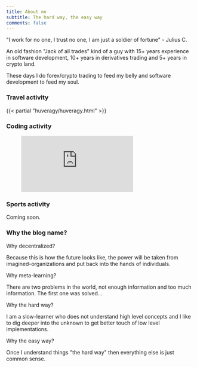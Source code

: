 ```yaml
---
title: About me
subtitle: The hard way, the easy way
comments: false
---
```


"I work for no one, I trust no one, I am just a soldier of fortune" - Julius C.

An old fashion "Jack of all trades" kind of a guy with 15+ years experience in software development, 10+ years in derivatives trading and 5+ years in crypto land.

These days I do forex/crypto trading to feed my belly and software development to feed my soul.

### Travel activity

{{< partial "huveragy/huveragy.html" >}}

### Coding activity

<figure><embed src="https://wakatime.com/share/@icostan/b8113d2a-134d-4e60-b329-415dce67837b.svg"></embed></figure>

### Sports activity

Coming soon.

### Why the blog name?


Why decentralized?

Because this is how the future looks like, the power will be taken from imagined-organizations and put back into the hands of individuals.

Why meta-learning?

There are two problems in the world, not enough information and too much information. The first one was solved...

Why the hard way?

I am a slow-learner who does not understand high level concepts and I like to dig deeper into the unknown to get better touch of low level implementations.

Why the easy way?

Once I understand things "the hard way" then everything else is just common sense.

